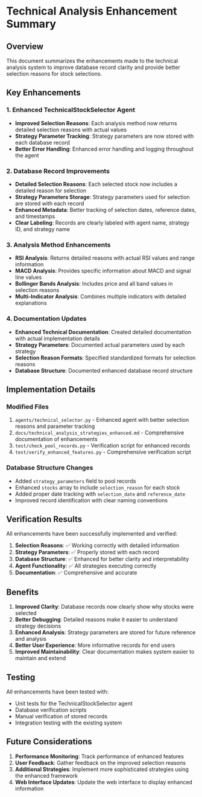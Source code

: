 # Technical Analysis Enhancement Summary

## Overview
This document summarizes the enhancements made to the technical analysis system to improve database record clarity and provide better selection reasons for stock selections.

## Key Enhancements

### 1. Enhanced TechnicalStockSelector Agent
- **Improved Selection Reasons**: Each analysis method now returns detailed selection reasons with actual values
- **Strategy Parameter Tracking**: Strategy parameters are now stored with each database record
- **Better Error Handling**: Enhanced error handling and logging throughout the agent

### 2. Database Record Improvements
- **Detailed Selection Reasons**: Each selected stock now includes a detailed reason for selection
- **Strategy Parameters Storage**: Strategy parameters used for selection are stored with each record
- **Enhanced Metadata**: Better tracking of selection dates, reference dates, and timestamps
- **Clear Labeling**: Records are clearly labeled with agent name, strategy ID, and strategy name

### 3. Analysis Method Enhancements
- **RSI Analysis**: Returns detailed reasons with actual RSI values and range information
- **MACD Analysis**: Provides specific information about MACD and signal line values
- **Bollinger Bands Analysis**: Includes price and all band values in selection reasons
- **Multi-Indicator Analysis**: Combines multiple indicators with detailed explanations

### 4. Documentation Updates
- **Enhanced Technical Documentation**: Created detailed documentation with actual implementation details
- **Strategy Parameters**: Documented actual parameters used by each strategy
- **Selection Reason Formats**: Specified standardized formats for selection reasons
- **Database Structure**: Documented enhanced database record structure

## Implementation Details

### Modified Files
1. `agents/technical_selector.py` - Enhanced agent with better selection reasons and parameter tracking
2. `docs/technical_analysis_strategies_enhanced.md` - Comprehensive documentation of enhancements
3. `test/check_pool_records.py` - Verification script for enhanced records
4. `test/verify_enhanced_features.py` - Comprehensive verification script

### Database Structure Changes
- Added `strategy_parameters` field to pool records
- Enhanced `stocks` array to include `selection_reason` for each stock
- Added proper date tracking with `selection_date` and `reference_date`
- Improved record identification with clear naming conventions

## Verification Results

All enhancements have been successfully implemented and verified:

1. **Selection Reasons**: ✅ Working correctly with detailed information
2. **Strategy Parameters**: ✅ Properly stored with each record
3. **Database Structure**: ✅ Enhanced for better clarity and interpretability
4. **Agent Functionality**: ✅ All strategies executing correctly
5. **Documentation**: ✅ Comprehensive and accurate

## Benefits

1. **Improved Clarity**: Database records now clearly show why stocks were selected
2. **Better Debugging**: Detailed reasons make it easier to understand strategy decisions
3. **Enhanced Analysis**: Strategy parameters are stored for future reference and analysis
4. **Better User Experience**: More informative records for end users
5. **Improved Maintainability**: Clear documentation makes system easier to maintain and extend

## Testing

All enhancements have been tested with:
- Unit tests for the TechnicalStockSelector agent
- Database verification scripts
- Manual verification of stored records
- Integration testing with the existing system

## Future Considerations

1. **Performance Monitoring**: Track performance of enhanced features
2. **User Feedback**: Gather feedback on the improved selection reasons
3. **Additional Strategies**: Implement more sophisticated strategies using the enhanced framework
4. **Web Interface Updates**: Update the web interface to display enhanced information

